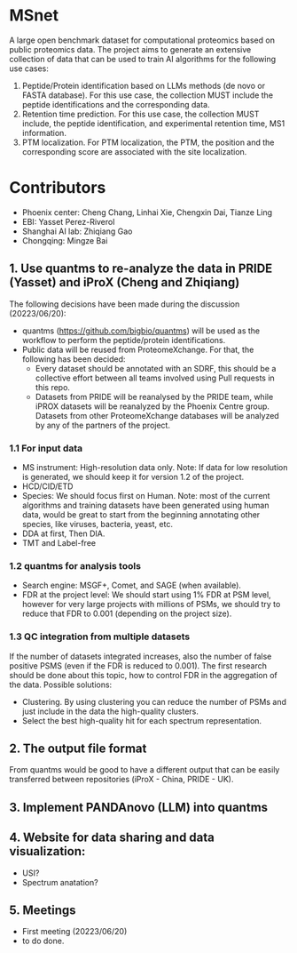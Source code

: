 # MSnet

A large open benchmark dataset for computational proteomics based on public proteomics data. The project aims to generate an extensive collection of data that can be used to train AI algorithms for the following use cases: 

1. Peptide/Protein identification based on LLMs methods (de novo or FASTA database). For this use case, the collection MUST include the peptide identifications and the corresponding data.
2. Retention time prediction. For this use case, the collection MUST include, the peptide identification, and experimental retention time, MS1 information.
3. PTM localization. For PTM localization, the PTM, the position and the corresponding score are associated with the site localization.    

# Contributors

- Phoenix center: Cheng Chang, Linhai Xie, Chengxin Dai, Tianze Ling
- EBI: Yasset Perez-Riverol
- Shanghai AI lab: Zhiqiang Gao
- Chongqing: Mingze Bai

## 1. Use quantms to re-analyze the data in PRIDE (Yasset) and iProX (Cheng and Zhiqiang)

The following decisions have been made during the discussion (20223/06/20): 

- quantms (https://github.com/bigbio/quantms) will be used as the workflow to perform the peptide/protein identifications.
- Public data will be reused from ProteomeXchange. For that, the following has been decided:
  - Every dataset should be annotated with an SDRF, this should be a collective effort between all teams involved using Pull requests in this repo.
  - Datasets from PRIDE will be reanalysed by the PRIDE team, while iPROX datasets will be reanalyzed by the Phoenix Centre group. Datasets from other ProteomeXchange databases will be analyzed by any of the partners of the project. 

### 1.1 For input data

- MS instrument: High-resolution data only. Note: If data for low resolution is generated, we should keep it for version 1.2 of the project. 
- HCD/CID/ETD
- Species: We should focus first on Human. Note: most of the current algorithms and training datasets have been generated using human data, would be great to start from the beginning annotating other species, like viruses, bacteria, yeast, etc. 
- DDA at first, Then DIA.
- TMT and Label-free

### 1.2 quantms for analysis tools

- Search engine: MSGF+, Comet, and SAGE (when available).
- FDR at the project level: We should start using 1% FDR at PSM level, however for very large projects with millions of PSMs, we should try to reduce that FDR to 0.001 (depending on the project size). 

### 1.3 QC integration from multiple datasets

If the number of datasets integrated increases, also the number of false positive PSMS (even if the FDR is reduced to 0.001). The first research should be done about this topic, how to control FDR in the aggregation of the data. Possible solutions: 

- Clustering. By using clustering you can reduce the number of PSMs and just include in the data the high-quality clusters.
- Select the best high-quality hit for each spectrum representation. 
  
## 2. The output file format

From quantms would be good to have a different output that can be easily transferred between repositories (iProX - China, PRIDE - UK). 

## 3. Implement PANDAnovo (LLM) into quantms

## 4. Website for data sharing and data visualization:
- USI?
- Spectrum anatation?

## 5. Meetings
- First meeting (20223/06/20)
- to do done.

